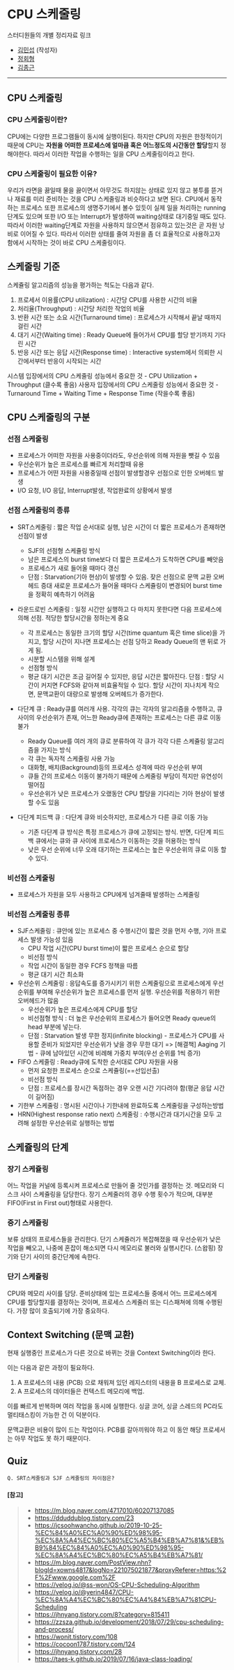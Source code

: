 # CPU 스케줄링

스터디원들의 개별 정리자료 링크

- [김민섭](https://www.notion.so/CPU-61ddfd0beea4476993e739ac1e4d7958) (작성자)
- [정회형](https://www.notion.so/hotheadfactory/739144eb8bb94d46a0f82275e9ea4499)
- [김종근](https://github.com/Bellroute/TIL/blob/master/%EC%9A%B4%EC%98%81%EC%B2%B4%EC%A0%9C/CPU%EC%8A%A4%EC%BC%80%EC%A5%B4%EB%A7%81.md)

---

## CPU 스케줄링

### CPU 스케줄링이란?

CPU에는 다양한 프로그램들이 동시에 실행이된다. 하지만 CPU의 자원은 한정적이기 때문에 CPU는 **자원을 어떠한 프로세스에 얼마큼 혹은 어느정도의 시간동안 할당**할지 정해야한다. 따라서 이러한 작업을 수행하는 일을 CPU 스케줄링이라고 한다.

### CPU 스케줄링이 필요한 이유?

 우리가 라면을 끓일때 물을 끓이면서 아무것도 하지않는 상태로 있지 않고 봉투를 뜯거나 재료를 미리 준비하는 것을 CPU 스케줄링과 비슷하다고 보면 된다. CPU에서 동작하는 프로세스 또한 프로세스의 생명주기에서 볼수 있듯이 실제 일을 처리하는 running단계도 있으며 또한 I/O 또는 Interrupt가 발생하여 waiting상태로 대기중일 때도 있다. 따라서 이러한 waiting단계로 자원을 사용하지 않으면서 점유하고 있는것은 곧 자원 낭비로 이어질 수 있다. 따라서 이러한 상태를 줄여 자원을 좀 더 효율적으로 사용하고자 함에서 시작하는 것이 바로 CPU 스케줄링이다.

## 스케줄링 기준
스케쥴링 알고리즘의 성능을 평가하는 척도는 다음과 같다.

1. 프로세서 이용률(CPU utilization) : 시간당 CPU를 사용한 시간의 비율
2. 처리율(Throughput) : 시간당 처리한 작업의 비율
3. 반환 시간 또는 소요 시간(Turnaround time) : 프로세스가 시작해서 끝날 때까지 걸린 시간
4. 대기 시간(Waiting time) : Ready Queue에 들어가서 CPU를 할당 받기까지 기다린 시간
5. 반응 시간 또는 응답 시간(Response time) : Interactive system에서 의뢰한 시간에서부터 반응이 시작되는 시간

시스템 입장에서의 CPU 스케줄링 성능에서 중요한 것 - CPU Utilization + Throughput (클수록 좋음)
사용자 입장에서의 CPU 스케줄링 성능에서 중요한 것 - Turnaround Time + Waiting Time + Response Time (작을수록 좋음)

## CPU 스케줄링의 구분

### 선점 스케줄링

- 프로세스가 어떠한 자원을 사용중이더라도, 우선순위에 의해 자원을 뺏길 수 있음
- 우선순위가 높은 프로세스를 빠르게 처리할때 유용
- 프로세스가 어떤 자원을 사용중일때 선점이 발생할경우 선점으로 인한 오버헤드 발생
- I/O 요청, I/O 응답, Interrupt발생, 작업완료의 상황에서 발생

### 선점 스케줄링의 종류

- SRT스케줄링 : 짧은 작업 순서대로 실행, 남은 시간이 더 짧은 프로세스가 존재하면 선점이 발생
  - SJF의 선점형 스케쥴링 방식
  - 남은 프로세스의 burst time보다 더 짧은 프로세스가 도착하면 CPU를 빼앗음
  - 프로세스가 새로 들어올 때마다 갱신
  - 단점 : Starvation(기아 현상)이 발생할 수 있음. 잦은 선점으로 문맥 교환 오버헤드 증대 새로운 프로세스가 들어올 때마다 스케쥴링이 변경되어 burst time을 정확히 예측하기 어려움
- 라운드로빈 스케줄링 : 일정 시간만 실행하고 다 마치지 못한다면 다음 프로세스에 의해 선점. 적당한 할당시간을 정하는게 중요
  - 각 프로세스는 동일한 크기의 할당 시간(time quantum 혹은 time slice)을 가지고, 할당 시간이 지나면 프로세스는 선점 당하고 Ready Queue의 맨 뒤로 가게 됨.
  - 시분할 시스템을 위해 설계
  - 선점형 방식
  - 평균 대기 시간은 조금 길어질 수 있지만, 응답 시간은 짧아진다.
단점 : 할당 시간이 커지면 FCFS와 같아져 비효율적일 수 있다. 할당 시간이 지나치게 작으면, 문맥교환이 대량으로 발생해 오버헤드가 증가한다.
- 다단계 큐 : Ready큐를 여러개 사용. 각각의 큐는 각자의 알고리즘을 수행하고, 큐사이의 우선순위가 존재, 어느한 Ready큐에 존재하는 프로세스는 다른 큐로 이동 불가
  - Ready Queue를 여러 개의 큐로 분류하여 각 큐가 각각 다른 스케쥴링 알고리즘을 가지는 방식
  - 각 큐는 독자적 스케줄링 사용 가능
  - 대화형, 배치(Background)등의 프로세스 성격에 따라 우선순위 부여
  - 큐들 간의 프로세스 이동이 불가하기 때문에 스케줄링 부담이 적지만 유연성이 떨어짐
  - 우선순위가 낮은 프로세스가 오랬동안 CPU 할당을 기다리는 기아 현상이 발생할 수도 있음

- 다단계 피드백 큐 : 다단계 큐와 비슷하지만, 프로세스가 다른 큐로 이동 가능
  - 기존 다단계 큐 방식은 특정 프로세스가 큐에 고정되는 방식. 반면, 다단계 피드백 큐에서는 큐와 큐 사이에 프로세스가 이동하는 것을 허용하는 방식
  - 낮은 우선 순위에 너무 오래 대기하는 프로세스는 높은 우선순위의 큐로 이동 할 수 있다.
### 비선점 스케줄링

- 프로세스가 자원을 모두 사용하고 CPU에게 넘겨줄때 발생하는 스케줄링

### 비선점 스케줄링 종류

- SJF스케줄링 : 큐안에 있는 프로세스 중 수행시간이 짧은 것을 먼저 수행, 기아 프로세스 발생 가능성 있음
  - CPU 작업 시간(CPU burst time)이 짧은 프로세스 순으로 할당
  - 비선점 방식
  - 작업 시간이 동일한 경우 FCFS 정책을 따름
  - 평균 대기 시간 최소화
- 우선순위 스케줄링 : 응답속도를 증가시키기 위한 스케줄링으로 프로세스에게 우선순위를 부여해 우선순위가 높은 프로세스를 먼저 실행. 우선순위를 적용하기 위한 오버헤드가 많음
  - 우선순위가 높은 프로세스에게 CPU를 할당
  - 비선점형 방식 : 더 높은 우선순위의 프로세스가 들어오면 Ready queue의 head 부분에 넣는다.
  - 단점 : Starvation 발생 무한 정지(infinite blocking) - 프로세스가 CPU를 사용할 준비가 되었지만 우선순위가 낮을 경우 무한 대기 => [해결책] Aaging 기법 - 큐에 남아있던 시간에 비례해 가중치 부여(우선 순위를 1씩 증가)
- FIFO 스케줄링 : Ready큐에 도착한 순서대로 CPU 자원을 사용
  - 먼저 요청한 프로세스 순으로 스케쥴링(==선입선출)
  - 비선점 방식
  - 단점 : 프로세스를 장시간 독점하는 경우 오랜 시간 기다려야 함(평균 응답 시간이 길어짐)
- 기한부 스케줄링 : 명시된 시간이나 기한내에 완료하도록 스케줄링을 구성하는방법
- HRN(Highest response ratio next) 스케줄링 : 수행시간과 대기시간을 모두 고려해 설정한 우선순위로 실행하는 방법

## 스케쥴링의 단계

### 장기 스케쥴링

어느 작업을 커널에 등록시켜 프로세스로 만들어 줄 것인가를 결정하는 것. 메모리와 디스크 사이 스케쥴링을 담당한다. 장기 스케줄러의 경우 수행 횟수가 적으며, 대부분 FIFO(First in First out)형태로 사용한다.

### 중기 스케쥴링

보류 상태의 프로세스들을 관리한다. 단기 스케쥴러가 복잡해졌을 때 우선순위가 낮은 작업을 빼오고, 나중에 혼잡이 해소되면 다시 메모리로 불러와 실행시킨다. (스왑핑) 장기와 단기 사이의 중간단계에 속한다.

### 단기 스케쥴링

CPU와 메모리 사이를 담당. 준비상태에 있는 프로세스들 중에서 어느 프로세스에게 CPU를 할당할지를 결정하는 것이며, 프로세스 스케줄러 또는 디스패쳐에 의해 수행된다. 가장 많이 호출되기에 가장 중요하다.

## Context Switching (문맥 교환)

현재 실행중인 프로세스가 다른 것으로 바뀌는 것을 Context Switching이라 한다.

이는 다음과 같은 과정이 필요하다.

1. A 프로세스의 내용 (PCB) 으로 채워져 있던 레지스터의 내용을 B 프로세스로 교체.
2. A 프로세스의 데이터들은 컨텍스트 메모리에 백업.

이를 빠르게 반복하며 여러 작업을 동시에 실행한다. 싱글 코어, 싱글 스레드의 PC라도 멀티태스킹이 가능한 건 이 덕분이다.

문맥교환은 비용이 많이 드는 작업이다. PCB를 갈아끼워야 하고 이 동안 해당 프로세서는 아무 작업도 못 하기 때문이다.

## Quiz
```
Q. SRT스케줄링과 SJF 스케줄링의 차이점은?
```
#### [참고]

> - https://m.blog.naver.com/4717010/60207137085
> - https://dduddublog.tistory.com/23
> - https://jcsoohwancho.github.io/2019-10-25-%EC%84%A0%EC%A0%90%ED%98%95-%EC%8A%A4%EC%BC%80%EC%A5%B4%EB%A7%81&%EB%B9%84%EC%84%A0%EC%A0%90%ED%98%95-%EC%8A%A4%EC%BC%80%EC%A5%B4%EB%A7%81/
> - https://m.blog.naver.com/PostView.nhn?blogId=xowns4817&logNo=221075021877&proxyReferer=https:%2F%2Fwww.google.com%2F
> - https://velog.io/@ss-won/OS-CPU-Scheduling-Algorithm
> - https://velog.io/@yerin4847/CPU-%EC%8A%A4%EC%BC%80%EC%A4%84%EB%A7%81CPU-Scheduling
> - https://jhnyang.tistory.com/8?category=815411
> - https://zzsza.github.io/development/2018/07/29/cpu-scheduling-and-process/
> - https://wonit.tistory.com/108
> - https://cocoon1787.tistory.com/124
> - https://jhnyang.tistory.com/28
> - https://taes-k.github.io/2019/07/16/java-class-loading/